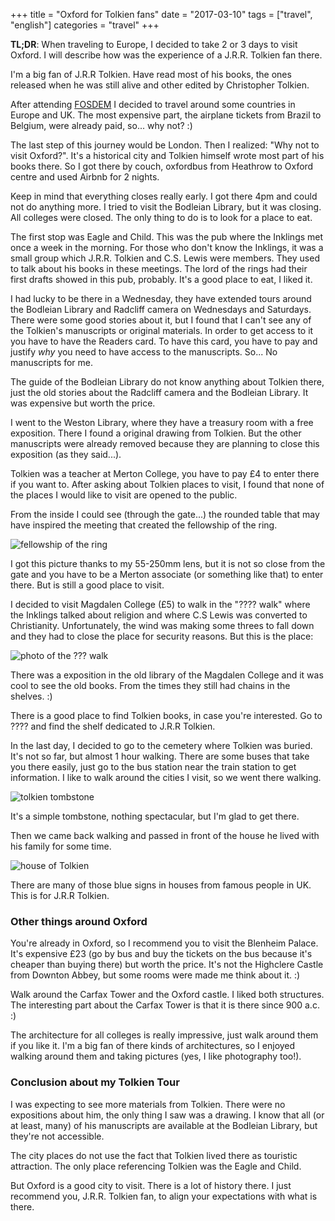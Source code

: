 +++
title = "Oxford for Tolkien fans"
date = "2017-03-10"
tags = ["travel", "english"]
categories = "travel"
+++

**TL;DR**: When traveling to Europe, I decided to take 2 or 3 days to visit
Oxford. I will describe how was the experience of a J.R.R. Tolkien fan there.

I'm a big fan of J.R.R Tolkien. Have read most of his books, the ones released
when he was still alive and other edited by Christopher Tolkien.

After attending [FOSDEM](http://fosdem.org) I decided to travel around some
countries in Europe and UK. The most expensive part, the airplane tickets from
Brazil to Belgium, were already paid, so... why not? :)

The last step of this journey would be London. Then I realized: "Why not to
visit Oxford?". It's a historical city and Tolkien himself wrote most part of
his books there. So I got there by couch, oxfordbus from Heathrow to Oxford
centre and used Airbnb for 2 nights.

Keep in mind that everything closes really early. I got there 4pm and could not
do anything more. I tried to visit the Bodleian Library, but it was closing. All
colleges were closed. The only thing to do is to look for a place to eat.

The first stop was Eagle and Child. This was the pub where the Inklings met once
a week in the morning. For those who don't know the Inklings, it was a small
group which J.R.R. Tolkien and C.S. Lewis were members. They used to talk about
his books in these meetings. The lord of the rings had their first drafts showed
in this pub, probably. It's a good place to eat, I liked it.

I had lucky to be there in a Wednesday, they have extended tours around the
Bodleian Library and Radcliff camera on Wednesdays and Saturdays. There were
some good stories about it, but I found that I can't see any of the Tolkien's
manuscripts or original materials. In order to get access to it you have to have
the Readers card. To have this card, you have to pay and justify *why* you need
to have access to the manuscripts. So... No manuscripts for me.

The guide of the Bodleian Library do not know anything about Tolkien there, just
the old stories about the Radcliff camera and the Bodleian Library. It was
expensive but worth the price.

I went to the Weston Library, where they have a treasury room with a free
exposition. There I found a original drawing from Tolkien. But the other
manuscripts were already removed because they are planning to close this
exposition (as they said...).

Tolkien was a teacher at Merton College, you have to pay £4 to enter there if
you want to. After asking about Tolkien places to visit, I found that none of
the places I would like to visit are opened to the public.

From the inside I could see (through the gate...) the rounded table that may
have inspired the meeting that created the fellowship of the ring.

![fellowship of the ring]()

I got this picture thanks to my 55-250mm lens, but it is not so close from the
gate and you have to be a Merton associate (or something like that) to enter
there. But is still a good place to visit.

I decided to visit Magdalen College (£5) to walk in the "???? walk" where the
Inklings talked about religion and where C.S Lewis was converted to
Christianity. Unfortunately, the wind was making some threes to fall down and
they had to close the place for security reasons. But this is the place:

![photo of the ??? walk]()

There was a exposition in the old library of the Magdalen College and it was
cool to see the old books. From the times they still had chains in the shelves. :)

There is a good place to find Tolkien books, in case you're interested. Go to
???? and find the shelf dedicated to J.R.R Tolkien.

In the last day, I decided to go to the cemetery where Tolkien was buried. It's
not so far, but almost 1 hour walking. There are some buses that take you there
easily, just go to the bus station near the train station to get information. I
like to walk around the cities I visit, so we went there walking.

![tolkien tombstone]()

It's a simple tombstone, nothing spectacular, but I'm glad to get there.

Then we came back walking and passed in front of the house he lived with his
family for some time.

![house of Tolkien]()

There are many of those blue signs in houses from famous people in UK. This is
for J.R.R Tolkien.

### Other things around Oxford

You're already in Oxford, so I recommend you to visit the Blenheim Palace. It's
expensive £23 (go by bus and buy the tickets on the bus because it's cheaper
than buying there) but worth the price. It's not the Highclere Castle from
Downton Abbey, but some rooms were made me think about it. :)

Walk around the Carfax Tower and the Oxford castle. I liked both structures. The
interesting part about the Carfax Tower is that it is there since 900 a.c. :)

The architecture for all colleges is really impressive, just walk around them if
you like it. I'm a big fan of there kinds of architectures, so I enjoyed walking
around them and taking pictures (yes, I like photography too!).

### Conclusion about my Tolkien Tour

I was expecting to see more materials from Tolkien. There were no expositions
about him, the only thing I saw was a drawing. I know that all (or at least,
many) of his manuscripts are available at the Bodleian Library, but they're not
accessible.

The city places do not use the fact that Tolkien lived there as touristic
attraction. The only place referencing Tolkien was the Eagle and Child.

But Oxford is a good city to visit. There is a lot of history there. I just
recommend you, J.R.R. Tolkien fan, to align your expectations with what is
there.
